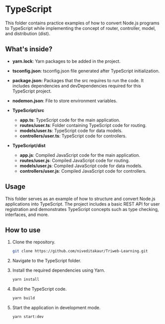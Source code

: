 # TypeScript

This folder contains practice examples of how to convert Node.js programs to TypeScript while implementing the concept of router, controller, model, and distribution (dist).

## What's inside?

- **yarn.lock**: Yarn packages to be added in the project.

- **tsconfig.json**: tsconfig.json file generated after TypeScript initialization.

- **package.json:** Packages that the src requires to run the code. It includes dependencies and devDependencies required for this TypeScript project.

- **nodemon.json**: File to store environment variables.

- **TypeScript/src**

   * **app.ts**: TypeScript code for the main application.
   * **routes/user.ts**: Folder containing TypeScript code for routing.
   * **models/user.ts**: TypeScript code for data models.
   * **controllers/user.ts**: TypeScript code for controllers.

- **TypeScript/dist**

   * **app.js**: Compiled JavaScript code for the main application.
   * **routes/user.js**: Compiled JavaScript code for routing.
   * **models/user.js**: Compiled JavaScript code for data models.
   * **controllers/user.js**: Compiled JavaScript code for controllers.

## Usage

This folder serves as an example of how to structure and convert Node.js applications into TypeScript. The project includes a basic REST API for user registration and demonstrates TypeScript concepts such as type checking, interfaces, and more.

## How to use

1. Clone the repository.
   ```bash
   git clone https://github.com/niveditakaur/Triweb-Learning.git 

2. Navigate to the TypeScript folder.

3. Install the required dependencies using Yarn.
   ```bash
   yarn install

4. Build the TypeScript code.
   ```bash
   yarn build

5. Start the application in development mode.
   ```bash
   yarn start:dev